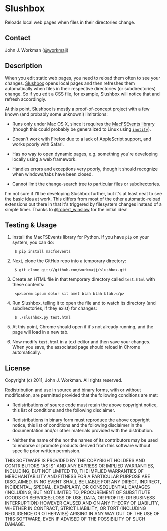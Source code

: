 Slushbox
========

Reloads local web pages when files in their directories change.

Contact
-------

John J. Workman ([@workmajj](https://twitter.com/workmajj))

Description
-----------

When you edit static web pages, you need to reload them often to see your changes. [Slushbox](http://www.urbandictionary.com/define.php?term=slushbox) opens local pages and then refreshes them automatically when files in their respective directories (or subdirectories) change. So if you edit a CSS file, for example, Slushbox will notice that and refresh accordingly.

At this point, Slushbox is mostly a proof-of-concept project with a few known (and probably some unknown!) limitations:

* Runs only under Mac OS X, since it requires [the MacFSEvents library](http://pypi.python.org/pypi/MacFSEvents/) (though this could probably be generalized to Linux using [```inotify```](http://en.wikipedia.org/wiki/Inotify)).

* Doesn't work with Firefox due to a lack of AppleScript support, and works poorly with Safari.

* Has no way to open dynamic pages, e.g. something you're developing locally using a web framework.

* Handles errors and exceptions very poorly, though it should recognize when windows/tabs have been closed.

* Cannot limit the change-search tree to particular files or subdirectories.

I'm not sure if I'll be developing Slushbox further, but it's at least neat to see the basic idea at work. This differs from most of the other automatic-reload extensions out there in that it's triggered by filesystem changes instead of a simple timer. Thanks to [@robert_winslow](http://twitter.com/robert_winslow) for the initial idea!

Testing & Usage
---------------

1. Install the MacFSEvents library for Python. If you have ```pip``` on your system, you can do:

        $ pip install macfsevents

2. Next, clone the GitHub repo into a temporary directory:

        $ git clone git://github.com/workmajj/slushbox.git

3. Create an HTML file in that temporary directory called ```test.html``` with these contents:

        <p>Lorem ipsum dolor sit amet blah blah blah.</p>

4. Run Slushbox, telling it to open the file and to watch its directory (and subdirectories, if they exist) for changes:

        $ ./slushbox.py test.html

5. At this point, Chrome should open if it's not already running, and the page will load in a new tab.

6. Now modify ```test.html``` in a text editor and then save your changes. When you save, the associated page should reload in Chrome automatically.

License
-------

Copyright (c) 2011, John J. Workman. All rights reserved.

Redistribution and use in source and binary forms, with or without modification, are permitted provided that the following conditions are met:

* Redistributions of source code must retain the above copyright notice, this list of conditions and the following disclaimer.

* Redistributions in binary form must reproduce the above copyright notice, this list of conditions and the following disclaimer in the documentation and/or other materials provided with the distribution.

* Neither the name of the <organization> nor the names of its contributors may be used to endorse or promote products derived from this software without specific prior written permission.

THIS SOFTWARE IS PROVIDED BY THE COPYRIGHT HOLDERS AND CONTRIBUTORS "AS IS" AND ANY EXPRESS OR IMPLIED WARRANTIES, INCLUDING, BUT NOT LIMITED TO, THE IMPLIED WARRANTIES OF MERCHANTABILITY AND FITNESS FOR A PARTICULAR PURPOSE ARE DISCLAIMED. IN NO EVENT SHALL <COPYRIGHT HOLDER> BE LIABLE FOR ANY DIRECT, INDIRECT, INCIDENTAL, SPECIAL, EXEMPLARY, OR CONSEQUENTIAL DAMAGES (INCLUDING, BUT NOT LIMITED TO, PROCUREMENT OF SUBSTITUTE GOODS OR SERVICES; LOSS OF USE, DATA, OR PROFITS; OR BUSINESS INTERRUPTION) HOWEVER CAUSED AND ON ANY THEORY OF LIABILITY, WHETHER IN CONTRACT, STRICT LIABILITY, OR TORT (INCLUDING NEGLIGENCE OR OTHERWISE) ARISING IN ANY WAY OUT OF THE USE OF THIS SOFTWARE, EVEN IF ADVISED OF THE POSSIBILITY OF SUCH DAMAGE.
